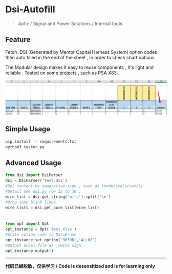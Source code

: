 # Dsi-Autofill

> Aptiv / Signal and Power Solutions / Internal tools

## Feature
Fetch .DSI (Generated by Mentor Capital Harness System)  option codes then auto filled in the end of the sheet , in order to check chart options.

The Modular design makes it easy to reuse components , It's light and reliable . Tested on some projects , such as PSA X83.

![demo](./screenshoot/demo.png)


## Simple Usage
```cmd
pip install -r requirements.txt
python3 tasker.py
```

## Advanced Usage
```python
from dsi import DsiParser
dsi = DsiParser('test.dsi')
#Get content by separative sign , such as tnode/seals/cavity .
#Detail see dsi.py row 12 to 38 .
wire_list = dsi.get_string('wire').split('\n')
#Drop some blank lines
wire_lists = dsi.get_pure_list(wire_list)


from opt import Opt
opt_instance = Opt('test.xlsx')
#Write option code to DataFrame
opt_instance.set_option('9039B','ALL00')
#Output excel file as _CHECK sign
opt_instance.output()
```

***
**代码已经脱敏，仅供学习 /  Code is desensitized and is for learning only**
